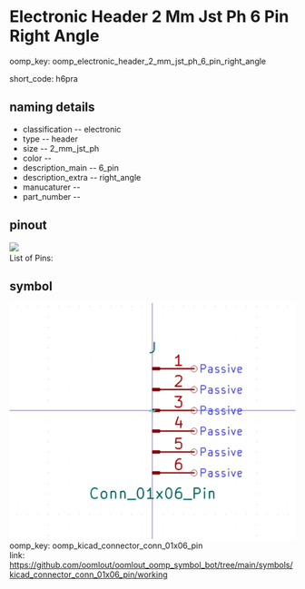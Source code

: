 # Electronic Header 2 Mm Jst Ph 6 Pin Right Angle
oomp_key: oomp_electronic_header_2_mm_jst_ph_6_pin_right_angle  

short_code: h6pra
## naming details
* classification -- electronic
* type -- header
* size -- 2_mm_jst_ph
* color -- 
* description_main -- 6_pin
* description_extra -- right_angle
* manucaturer -- 
* part_number -- 
## pinout
![](working_pinout_600.png)  
List of Pins:



## symbol

![](symbol/0/working/working_600.png)  
oomp_key: oomp_kicad_connector_conn_01x06_pin  
link: https://github.com/oomlout/oomlout_oomp_symbol_bot/tree/main/symbols/kicad_connector_conn_01x06_pin/working  

